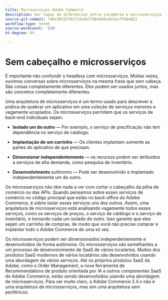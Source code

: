 ```yaml
---
title: Microserviços Adobe Commerce
description: Ser capaz de diferenciar entre curadoria e microsserviços, pois diz respeito ao Adobe Commerce.
source-git-commit: 748c302527617c6a9bf7d6e666c6b3acff89e021
workflow-type: tm+mt
source-wordcount: '318'
ht-degree: 0%

---
```



# Sem cabeçalho e microsserviços

É importante não confundir o headless com microsserviços. Muitas vezes, ouvimos conversas sobre microsserviços na mesma frase que sem cabeça. São coisas completamente diferentes. Eles podem ser usados juntos, mas são conceitos completamente diferentes.

Uma arquitetura de microsserviços é um termo usado para descrever a prática de quebrar um aplicativo em uma coleção de serviços menores e vagamente acoplados. Os microsserviços permitem que os serviços de back-end individuais sejam:

- **Isolado um do outro** — Por exemplo, o serviço de precificação não tem dependência no serviço de catálogo.

- **Implantação de um carrinho** — Os clientes implantam somente as partes do aplicativo de que precisam.

- **Dimensionar independentemente** — os recursos podem ser atribuídos a serviços de alta demanda, como pesquisa de inventário.

- **Desenvolvimento** autônomo — Pode ser desenvolvido e implantado independentemente um do outro.

Os microsserviços não têm nada a ver com cortar o cabeçalho da pilha de comércio ou das APIs. Quando pensamos sobre esses serviços de comércio no código principal que estão no back-office do Adobe Commerce, é sobre isolar esses serviços uns dos outros. Assim, uma arquitetura de microsserviços está analisando vagamente todos esses serviços, como os serviços de preços, o serviço de catálogo e o serviço de inventário, e tornando cada um isolado do outro. Isso garante que eles sejam um carrinho de compras, de modo que você não precise comprar e implantar todo o Adobe Commerce de uma só vez.

Os microsserviços podem ser dimensionados independentemente e desenvolvidos de forma autônoma. Os microsserviços são semelhantes a um processo de desenvolvimento de SaaS de vários locatários. Muitos dos produtos SaaS modernos de vários locatários são desenvolvidos usando uma abordagem de vários serviços. Até os próprios produtos SaaS da Adobe, como o Order Management, a nova ferramenta de Recommendations de produto orientada por IA e outros componentes SaaS do Adobe Commerce, estão sendo desenvolvidos usando uma abordagem de microsserviços. Para ser muito claro, o Adobe Commerce 2.4.x não é uma arquitetura de microsserviços, mas sim uma arquitetura sem periféricos.
